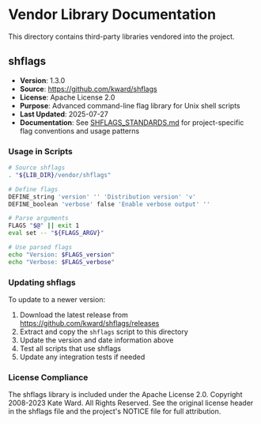 # Vendor Library Documentation

This directory contains third-party libraries vendored into the project.

## shflags

- **Version**: 1.3.0
- **Source**: https://github.com/kward/shflags
- **License**: Apache License 2.0
- **Purpose**: Advanced command-line flag library for Unix shell scripts
- **Last Updated**: 2025-07-27
- **Documentation**: See [SHFLAGS_STANDARDS.md](SHFLAGS_STANDARDS.md) for project-specific flag conventions and usage patterns

### Usage in Scripts

```bash
# Source shflags
. "${LIB_DIR}/vendor/shflags"

# Define flags
DEFINE_string 'version' '' 'Distribution version' 'v'
DEFINE_boolean 'verbose' false 'Enable verbose output' ''

# Parse arguments
FLAGS "$@" || exit 1
eval set -- "${FLAGS_ARGV}"

# Use parsed flags
echo "Version: $FLAGS_version"
echo "Verbose: $FLAGS_verbose"
```

### Updating shflags

To update to a newer version:

1. Download the latest release from https://github.com/kward/shflags/releases
2. Extract and copy the `shflags` script to this directory
3. Update the version and date information above
4. Test all scripts that use shflags
5. Update any integration tests if needed

### License Compliance

The shflags library is included under the Apache License 2.0.
Copyright 2008-2023 Kate Ward. All Rights Reserved.
See the original license header in the shflags file and the project's NOTICE file for full attribution.
